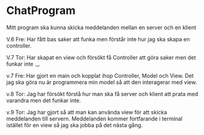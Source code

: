 # ChatProgram

Mitt program ska kunna skicka meddelanden mellan en server och en klient

V.6 Fre: Har fått bas saker att funka men förstår inte hur jag ska skapa en controller.

V.7 Tor: Har skapat en view och försökt få Controller att göra saker men det funkar inte ._.

v.7 Fre: Har gjort en main och kopplat ihop Controller, Model och View. Det jag ska göra nu är programmera min model så att den interagerar med view.

v.8 Tor: Jag har försökt förstå hur man ska få server och klient att prata med varandra men det funkar inte. 

v.9 Tor: Jag har gjort så att man kan använda view för att skicka meddelanden till servern. Meddelanden kommer fortfarande i terminal istället för en view så jag ska jobba på det nästa gång.
